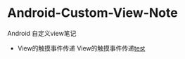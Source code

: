 # Android-Custom-View-Note

Android 自定义view笔记

* View的触摸事件传递
View的触摸事件传递[test](https://github.com/oldwu/Android-Custom-View-Note/blob/master/View%E7%9A%84%E8%A7%A6%E6%91%B8%E4%BA%8B%E4%BB%B6%E8%A7%A6%E5%8F%91%E6%9C%BA%E5%88%B6.md)